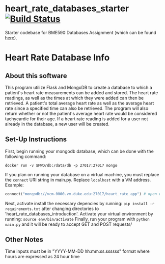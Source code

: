 # heart_rate_databases_starter [![Build Status](https://travis-ci.org/an-schneider/heart_rate_databases_introduction.svg?branch=master)](https://travis-ci.org/an-schneider/heart_rate_databases_introduction)
Starter codebase for BME590 Databases Assignment (which can be found [here](https://github.com/mlp6/Medical-Software-Design/blob/master/Lectures/databases/main.md#mini-projectassignment)). 

# Heart Rate Database Info
## About this software
This program utilize Flask and MongoDB to create a database to which a patient's heart rate measurements can be added and stored. The heart rate readings, as well as the times at which they were added can then be retrieved. A patient's total average heart rate as well as the average heart rate since a specified time can also be retrieved. The program will also return whether or not the patient's average heart rate would be considered tachycardic for their age. If a heart rate reading is added for a user not already in the database, a new user will be created. 

## Set-Up Instructions
First, begin running your mongodb database, which can be done with the following command:
```
docker run -v $PWD/db:/data/db -p 27017:27017 mongo
```
If you plan on running your database on a virtual machine, you must replace the `connect` URI string in main.py. Replace `localhost` with a VM address. Example:

```py
connect("mongodb://vcm-0000.vm.duke.edu:27017/heart_rate_app") # open up connection to db
```
Next, activate install the necessary depencies by running:
```pip install -r requirements.txt```
after changing directories to 'heart_rate_databases_introduction'. Activate your virtual environment by running:
```source env/bin/activate```
Finally, run your program with 
```python main.py```
and it will be ready to accept GET and POST requests/ 
## Other Notes
Time inputs must be in "YYYY-MM-DD hh:mm:ss.ssssss" format where hours are expressed as 24 hour time
